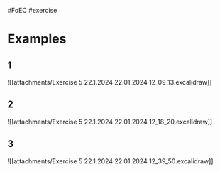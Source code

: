 #FoEC #exercise 

# Examples
## 1
![[attachments/Exercise 5 22.1.2024 22.01.2024 12_09_13.excalidraw]]

## 2
![[attachments/Exercise 5 22.1.2024 22.01.2024 12_18_20.excalidraw]]

## 3
![[attachments/Exercise 5 22.1.2024 22.01.2024 12_39_50.excalidraw]]